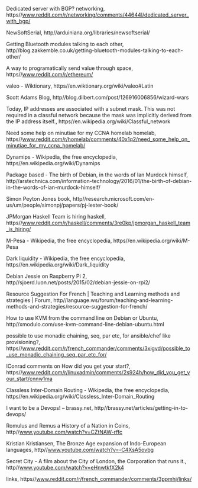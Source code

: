 
Dedicated server with BGP?  networking, https//www.reddit.com/r/networking/comments/44644l/dedicated_server_with_bgp/

NewSoftSerial, http//arduiniana.org/libraries/newsoftserial/

Getting Bluetooth modules talking to each other, http//blog.zakkemble.co.uk/getting-bluetooth-modules-talking-to-each-other/

A way to programatically send value through space, https//www.reddit.com/r/ethereum/


valeo - Wiktionary, https//en.wiktionary.org/wiki/valeo#Latin

Scott Adams Blog, http//blog.dilbert.com/post/126916006856/wizard-wars

Today, IP addresses are associated with a subnet mask. This was not required in a classful network because the mask was implicitly derived from the IP address itself., https//en.wikipedia.org/wiki/Classful_network

Need some help on minutiae for my CCNA homelab  homelab, https//www.reddit.com/r/homelab/comments/40x1q2/need_some_help_on_minutiae_for_my_ccna_homelab/

Dynamips - Wikipedia, the free encyclopedia, https//en.wikipedia.org/wiki/Dynamips

Package based - The birth of Debian, in the words of Ian Murdock himself, http//arstechnica.com/information-technology/2016/01/the-birth-of-debian-in-the-words-of-ian-murdock-himself/

Simon Peyton Jones book, http//research.microsoft.com/en-us/um/people/simonpj/papers/pj-lester-book/

JPMorgan Haskell Team is hiring  haskell, https//www.reddit.com/r/haskell/comments/3re0kp/jpmorgan_haskell_team_is_hiring/

M-Pesa - Wikipedia, the free encyclopedia, https//en.wikipedia.org/wiki/M-Pesa

Dark liquidity - Wikipedia, the free encyclopedia, https//en.wikipedia.org/wiki/Dark_liquidity

Debian Jessie on Raspberry Pi 2, http//sjoerd.luon.net/posts/2015/02/debian-jessie-on-rpi2/

Resource Suggestion For French | Teaching and Learning methods and strategies | Forum, http//language.ws/forum/teaching-and-learning-methods-and-strategies/resource-suggestion-for-french/

How to use KVM from the command line on Debian or Ubuntu, http//xmodulo.com/use-kvm-command-line-debian-ubuntu.html

possible to use monadic chaining, seq, par etc, for ansible/chef like provisioning?, https//www.reddit.com/r/french_commander/comments/3xigvd/possible_to_use_monadic_chaining_seq_par_etc_for/

IConrad comments on How did you get your start?, https//www.reddit.com/r/linuxadmin/comments/2s924h/how_did_you_get_your_start/cnnw1ma

Classless Inter-Domain Routing - Wikipedia, the free encyclopedia, https//en.wikipedia.org/wiki/Classless_Inter-Domain_Routing

I want to be a Devops! – brassy.net, http//brassy.net/articles/getting-in-to-devops/

Romulus and Remus a History of a Nation in Coins, http//www.youtube.com/watch?v=CZtNAW-rffc

Kristian Kristiansen, The Bronze Age expansion of Indo-European languages, http//www.youtube.com/watch?v=-C4XsA5ovbg

Secret City - A film about the City of London, the Corporation that runs it., http//www.youtube.com/watch?v=eHnwtkfX2k4

links, https//www.reddit.com/r/french_commander/comments/3ppmhj/links/

